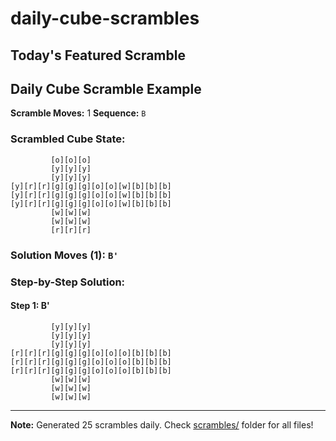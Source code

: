 # daily-cube-scrambles

## Today's Featured Scramble
## Daily Cube Scramble Example
**Scramble Moves:** 1
**Sequence:** `B`

### Scrambled Cube State:
```
         [o][o][o]
         [y][y][y]
         [y][y][y]
[y][r][r][g][g][g][o][o][w][b][b][b]
[y][r][r][g][g][g][o][o][w][b][b][b]
[y][r][r][g][g][g][o][o][w][b][b][b]
         [w][w][w]
         [w][w][w]
         [r][r][r]

```

### Solution Moves (1): `B'`

### Step-by-Step Solution:
#### Step 1: B'
```
         [y][y][y]
         [y][y][y]
         [y][y][y]
[r][r][r][g][g][g][o][o][o][b][b][b]
[r][r][r][g][g][g][o][o][o][b][b][b]
[r][r][r][g][g][g][o][o][o][b][b][b]
         [w][w][w]
         [w][w][w]
         [w][w][w]

```

---
**Note:** Generated 25 scrambles daily. Check [scrambles/](scrambles/) folder for all files!
